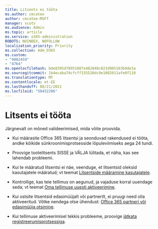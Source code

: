```yaml
---
title: Litsents ei tööta
ms.author: cmcatee
author: cmcatee-MSFT
manager: scotv
ms.audience: Admin
ms.topic: article
ms.service: o365-administration
ROBOTS: NOINDEX, NOFOLLOW
localization_priority: Priority
ms.collection: Adm_O365
ms.custom:
- "9002459"
- "4764"
ms.openlocfilehash: bde8395d78951087e482848c823d985163b9de3a
ms.sourcegitcommit: 1b4ecaba74cfcff155528dc9e1002011afe0f110
ms.translationtype: MT
ms.contentlocale: et-EE
ms.lasthandoff: 08/21/2021
ms.locfileid: "58452206"
---
```

# <a name="license-not-working"></a>Litsents ei tööta

Järgnevalt on mõned valideerimised, mida võite proovida.

- Kui määrasite Office 365 litsentsi ja seonduvad rakendused ei tööta, andke kõikide sünkroonimisprotsesside lõpuleviimiseks aega 24 tundi. 

- Proovige tootelitsents SISSE ja VÄLJA lülitada, et näha, kas see lahendab probleemi. 

- Kui te määratud litsentsi ei näe, veenduge, et litsentsid oleksid kasutajatele määratud; vt teemat [Litsentside määramine kasutajatele](https://docs.microsoft.com/microsoft-365/admin/manage/assign-licenses-to-users?view=o365-worldwide).

- Kontrollige, kas teie tellimus on aegunud, ja vajaduse korral uuendage seda; vt teemat [Oma tellimuse uuesti aktiveerimine](https://docs.microsoft.com/alchemyinsights/reactivate-your-subscription). 

- Kui ostsite litsentsid edasimüüjalt või partnerilt, ei pruugi need olla aktiveeritud. Võtke nendega otse ühendust: [Office 365 partneri või edasimüüja otsimine](https://docs.microsoft.com//microsoft-365/admin/manage/find-your-partner-or-reseller).

- Kui tellimuse aktiveerimisel tekkis probleeme, proovige [jätkata registreerumisprotsessiga](https://go.microsoft.com/fwlink/?linkid=2126800).
